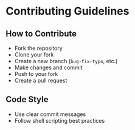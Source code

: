 # Contributing Guidelines

## How to Contribute
- Fork the repository
- Clone your fork
- Create a new branch (`bug-fix-typo`, etc.)
- Make changes and commit
- Push to your fork
- Create a pull request

## Code Style
- Use clear commit messages
- Follow shell scripting best practices

